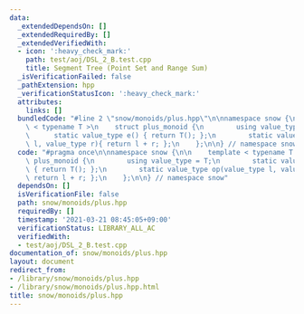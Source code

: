 ```yaml
---
data:
  _extendedDependsOn: []
  _extendedRequiredBy: []
  _extendedVerifiedWith:
  - icon: ':heavy_check_mark:'
    path: test/aoj/DSL_2_B.test.cpp
    title: Segment Tree (Point Set and Range Sum)
  _isVerificationFailed: false
  _pathExtension: hpp
  _verificationStatusIcon: ':heavy_check_mark:'
  attributes:
    links: []
  bundledCode: "#line 2 \"snow/monoids/plus.hpp\"\n\nnamespace snow {\n\n    template\
    \ < typename T >\n    struct plus_monoid {\n        using value_type = T;\n  \
    \      static value_type e() { return T(); };\n        static value_type op(value_type\
    \ l, value_type r){ return l + r; };\n    };\n\n} // namespace snow\n"
  code: "#pragma once\n\nnamespace snow {\n\n    template < typename T >\n    struct\
    \ plus_monoid {\n        using value_type = T;\n        static value_type e()\
    \ { return T(); };\n        static value_type op(value_type l, value_type r){\
    \ return l + r; };\n    };\n\n} // namespace snow"
  dependsOn: []
  isVerificationFile: false
  path: snow/monoids/plus.hpp
  requiredBy: []
  timestamp: '2021-03-21 08:45:05+09:00'
  verificationStatus: LIBRARY_ALL_AC
  verifiedWith:
  - test/aoj/DSL_2_B.test.cpp
documentation_of: snow/monoids/plus.hpp
layout: document
redirect_from:
- /library/snow/monoids/plus.hpp
- /library/snow/monoids/plus.hpp.html
title: snow/monoids/plus.hpp
---
```

